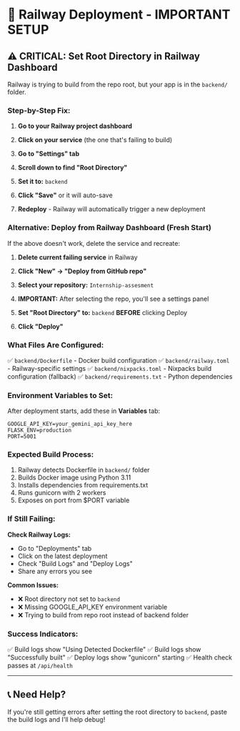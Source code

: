 # 🚂 Railway Deployment - IMPORTANT SETUP

## ⚠️ CRITICAL: Set Root Directory in Railway Dashboard

Railway is trying to build from the repo root, but your app is in the `backend/` folder.

### Step-by-Step Fix:

1. **Go to your Railway project dashboard**
   
2. **Click on your service** (the one that's failing to build)

3. **Go to "Settings" tab**

4. **Scroll down to find "Root Directory"**

5. **Set it to:** `backend`
   
6. **Click "Save"** or it will auto-save

7. **Redeploy** - Railway will automatically trigger a new deployment

### Alternative: Deploy from Railway Dashboard (Fresh Start)

If the above doesn't work, delete the service and recreate:

1. **Delete current failing service** in Railway

2. **Click "New" → "Deploy from GitHub repo"**

3. **Select your repository:** `Internship-assesment`

4. **IMPORTANT:** After selecting the repo, you'll see a settings panel
   
5. **Set "Root Directory" to:** `backend` **BEFORE** clicking Deploy

6. **Click "Deploy"**

### What Files Are Configured:

✅ `backend/Dockerfile` - Docker build configuration
✅ `backend/railway.toml` - Railway-specific settings
✅ `backend/nixpacks.toml` - Nixpacks build configuration (fallback)
✅ `backend/requirements.txt` - Python dependencies

### Environment Variables to Set:

After deployment starts, add these in **Variables** tab:

```
GOOGLE_API_KEY=your_gemini_api_key_here
FLASK_ENV=production
PORT=5001
```

### Expected Build Process:

1. Railway detects Dockerfile in `backend/` folder
2. Builds Docker image using Python 3.11
3. Installs dependencies from requirements.txt
4. Runs gunicorn with 2 workers
5. Exposes on port from $PORT variable

### If Still Failing:

**Check Railway Logs:**
- Go to "Deployments" tab
- Click on the latest deployment
- Check "Build Logs" and "Deploy Logs"
- Share any errors you see

**Common Issues:**
- ❌ Root directory not set to `backend`
- ❌ Missing GOOGLE_API_KEY environment variable
- ❌ Trying to build from repo root instead of backend folder

### Success Indicators:

✅ Build logs show "Using Detected Dockerfile"
✅ Build logs show "Successfully built" 
✅ Deploy logs show "gunicorn" starting
✅ Health check passes at `/api/health`

---

## 📞 Need Help?

If you're still getting errors after setting the root directory to `backend`, paste the build logs and I'll help debug!
